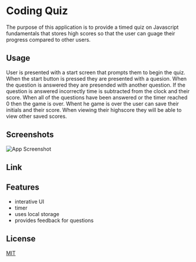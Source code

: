 
# Coding Quiz

The purpose of this application is to provide a timed quiz on Javascript fundamentals that stores high scores so that the user can guage their progress compared to other users. 

## Usage

User is presented with a start screen that prompts them to begin the quiz. When the start button is pressed they are presented with a quesion. When the question is answered they are presended with another question. If the question is answered incorrectly time is subtracted from the clock and their score. When all of the questions have been answered or the timer reached 0 then the game is over. Whent he game is over the user can save their initials and their score. When viewing their highscore they will be able to view other saved scores. 


## Screenshots

![App Screenshot](/Code-Quiz/assets/image/start.png)

## Link



## Features

- interative UI
- timer 
- uses local storage
- provides feedback for questions


## License

[MIT](https://choosealicense.com/licenses/mit/)

